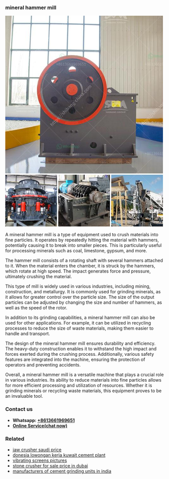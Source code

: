 <h3>mineral hammer mill</h3><img src='1708498073.jpg' alt=''><p>A mineral hammer mill is a type of equipment used to crush materials into fine particles. It operates by repeatedly hitting the material with hammers, potentially causing it to break into smaller pieces. This is particularly useful for processing minerals such as coal, limestone, gypsum, and more.</p><p>The hammer mill consists of a rotating shaft with several hammers attached to it. When the material enters the chamber, it is struck by the hammers, which rotate at high speed. The impact generates force and pressure, ultimately crushing the material.</p><p>This type of mill is widely used in various industries, including mining, construction, and metallurgy. It is commonly used for grinding minerals, as it allows for greater control over the particle size. The size of the output particles can be adjusted by changing the size and number of hammers, as well as the speed of the rotor.</p><p>In addition to its grinding capabilities, a mineral hammer mill can also be used for other applications. For example, it can be utilized in recycling processes to reduce the size of waste materials, making them easier to handle and transport.</p><p>The design of the mineral hammer mill ensures durability and efficiency. The heavy-duty construction enables it to withstand the high impact and forces exerted during the crushing process. Additionally, various safety features are integrated into the machine, ensuring the protection of operators and preventing accidents.</p><p>Overall, a mineral hammer mill is a versatile machine that plays a crucial role in various industries. Its ability to reduce materials into fine particles allows for more efficient processing and utilization of resources. Whether it is grinding minerals or recycling waste materials, this equipment proves to be an invaluable tool.</p><h3>Contact us</h3><ul><li><strong>Whatsapp:&nbsp;<a href="https://wa.me/8613661969651">+8613661969651</a></strong></li><li><a href="https://swt.shibang-china.com/?git&amp;zhl&amp;mineral hammer mill"><strong>Online Service(chat now)</strong></a></li></ul><h3>Related</h3><ul><li><a href='jaw crusher saudi price.md'>jaw crusher saudi price</a></li><li><a href='donesia lowongan kerja kuwait cement plant.md'>donesia lowongan kerja kuwait cement plant</a></li><li><a href='vibrating screens pictures.md'>vibrating screens pictures</a></li><li><a href='stone crusher for sale price in dubai.md'>stone crusher for sale price in dubai</a></li><li><a href='manufacturers of cement grinding units in india.md'>manufacturers of cement grinding units in india</a></li></ul>